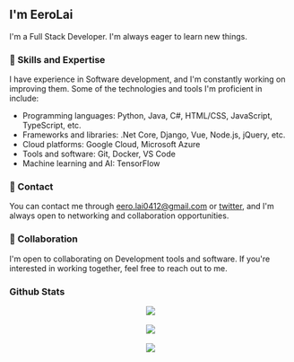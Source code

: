 ## I'm EeroLai

I'm a Full Stack Developer. I'm always eager to learn new things.

### 🌱 Skills and Expertise
I have experience in Software development, and I'm constantly working on improving them. Some of the technologies and tools I'm proficient in include:

- Programming languages: Python, Java, C#, HTML/CSS, JavaScript, TypeScript, etc.
- Frameworks and libraries: .Net Core, Django, Vue, Node.js, jQuery, etc.
- Cloud platforms: Google Cloud, Microsoft Azure
- Tools and software: Git, Docker, VS Code
- Machine learning and AI: TensorFlow

### 💬 Contact
You can contact me through eero.lai0412@gmail.com or [twitter](https://twitter.com/EeroLai), and I'm always open to networking and collaboration opportunities.

### 🤝 Collaboration
I'm open to collaborating on Development tools and software. If you're interested in working together, feel free to reach out to me.

### Github Stats  
<div align="center"><img src="https://github-readme-stats.vercel.app/api?username=eerolai&show_icons=true&theme=dracula&count_private=true&hide_border=true" align="center" /></div>  

<br/>  

<div align="center"><img src="https://github-readme-stats.vercel.app/api/top-langs/?username=eerolai&layout=compact&theme=dracula" align="center" /></div>  

<br/>  

<div align="center">
<img src="https://komarev.com/ghpvc/?username=eerolai&&style=flat-square" align="center" />
</div>  
  
